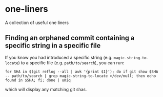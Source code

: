 # one-liners
A collection of useful one liners

## Finding an orphaned commit containing a specific string in a specific file

If you know you had introduced a specific string (e.g. `magic-string-to-locate`) to a specific file (e.g. `path/to/search`), you can run:

    for SHA in $(git reflog --all | awk '{print $1}'); do if git show $SHA -- path/to/search | grep magic-string-to-locate >/dev/null; then echo found in $SHA; fi; done | uniq
    
which will display any matching git shas.
